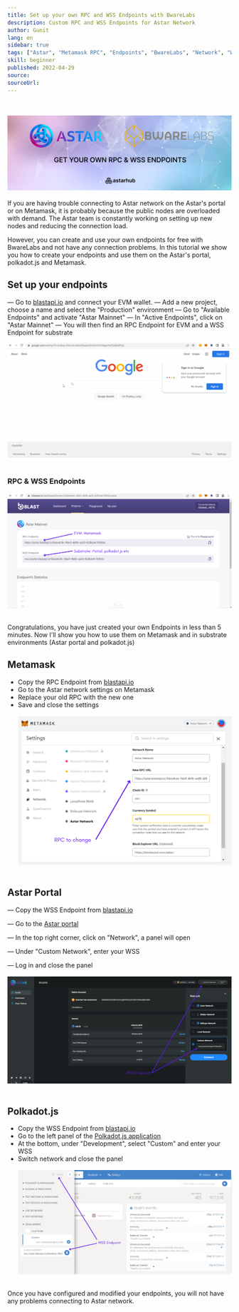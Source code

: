 ```yaml
---
title: Set up your own RPC and WSS Endpoints with BwareLabs
description: Custom RPC and WSS Endpoints for Astar Network
author: Gunit
lang: en
sidebar: true
tags: ["Astar", "Metamask RPC", "Endpoints", "BwareLabs", "Network", "WSS", "Metamask","Article"]
skill: beginner
published: 2022-04-29
source: 
sourceUrl: 
---
```

<br/> </br>
![](./Banner.png)
<br/> </br>
If you are having trouble connecting to Astar network on the Astar's portal or on Metamask, it is probably because the public nodes are overloaded with demand. The Astar team is constantly working on setting up new nodes and reducing the connection load.

However, you can create and use your own endpoints for free with BwareLabs and not have any connection problems. In this tutorial we show you how to create your endpoints and use them on the Astar's portal, polkadot.js and Metamask.

## Set up your endpoints

— Go to [blastapi.io](http://blastapi.io) and connect your EVM wallet.
— Add a new project, choose a name and select the "Production" environment
— Go to "Available Endpoints" and activate "Astar Mainnet"
— In "Active Endpoints", click on "Astar Mainnet"
— You will then find an RPC Endpoint for EVM and a WSS Endpoint for substrate

![](./Blastapi.gif)
<br/> </br>

### RPC & WSS Endpoints 
![](./Blastapi.png)
<br/> </br>


Congratulations, you have just created your own Endpoints in less than 5 minutes. Now I'll show you how to use them on Metamask and in substrate environments (Astar portal and polkadot.js)

## Metamask

- Copy the RPC Endpoint from [blastapi.io](http://blastapi.io)
- Go to the Astar network settings on Metamask
- Replace your old RPC with the new one
- Save and close the settings
<br/> </br>
![](./Metamask.png)
<br/> </br>

## Astar Portal

— Copy the WSS Endpoint from [blastapi.io](http://blastapi.io)

— Go to the [Astar portal](https://portal.astar.network/#/assets)

— In the top right corner, click on "Network", a panel will open

— Under "Custom Network", enter your WSS

— Log in and close the panel
<br/> </br>
![](./AstarPortal.png)
<br/> </br>

## Polkadot.js

- Copy the WSS Endpoint from [blastapi.io](http://blastapi.io)
- Go to the left panel of the [Polkadot.js application](https://polkadot.js.org/apps/#/explorer)
- At the bottom, under "Development", select "Custom" and enter your WSS
- Switch network and close the panel
<br/> </br>
![](./Polkadot.js.png)
<br/> </br>

Once you have configured and modified your endpoints, you will not have any problems connecting to Astar network.

